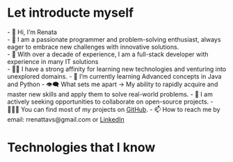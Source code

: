 <h1>Let introducte myself</h1>
- 👋 Hi, I’m Renata</br>
- 🚀 I am a passionate programmer and problem-solving enthusiast, always eager to embrace new challenges with innovative solutions.</br>
- 👀 With over a decade of experience, I am a full-stack developer with experience in many IT solutions</br>
- 👨‍💻 I have a strong affinity for learning new technologies and venturing into unexplored domains.
- 🌱 I’m currently learning Advanced concepts in Java and Python
- 👁‍🗨 What sets me apart → My ability to rapidly acquire and master new skills and apply them to solve real-world problems.
- 👯 I am actively seeking opportunities to collaborate on open-source projects.
- 👨🏻‍💻 You can find most of my projects on <a href="https://github.com/rrenattavs" title="GitHub Profile">GitHub</a>.
- 📫 How to reach me by email: rrenattavs@gmail.com or <a href="https://www.linkedin.com/in/rvieiras/" title="LinkedIn">LinkedIn</a>

<h1>Technologies that I know </h1>

<!---
rrenattavs/rrenattavs is a ✨ special ✨ repository because its `README.md` (this file) appears on your GitHub profile.
You can click the Preview link to take a look at your changes.
--->


